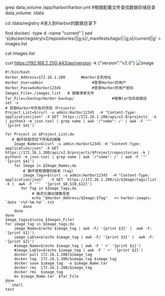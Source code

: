 grep data_volume  /app/harbor/harbor.yml    #根据配置文件查找数据存储目录
data_volume: /data

cd /data/registry     #进入到Harbor的数据目录下

find  docker/   -type  d  -name "current"  | sed  's|docker/registry/v2/repositories/||g;s|/_manifests/tags/|:|g;s|/current||g'  >  images.list

cat images.list

curl https://192.168.2.250:443/api/version  -k
{"version":"v2.0"}
![image](https://github.com/donkeytt11111/jiaxin.github.io/assets/167744103/2390402e-6803-45a1-bf0d-e99f0347395d)



```shell
#!/bin/bash
Harbor_Address=172.16.1.200       #Harbor主机地址
Harbor_User=admin                      #登录Harbor的用户
Harbor_Passwd=Harbor12345              #登录Harbor的用户密码
Images_File=./images.list   # 镜像清单文件
Tar_File=/backup/Harbor-backup/                 #镜像tar包存放路径
set -x
# 获取Harbor中所有的项目（Projects）
Project_List=$(curl -u admin:Harbor12345  -H "Content-Type: application/json" -X GET  https://172.16.1.200/api/v2.0/projects  -k  | python3 -m json.tool | grep name | awk '/"name": /' | awk -F '"' '{print $4}')

for Project in $Project_List;do
   # 循环获取项目下所有的镜像
    Image_Names=$(curl -u admin:Harbor12345 -H "Content-Type: application/json" -X GET https://172.16.1.200/api/v2.0/projects/$Project/repositories -k | python3 -m json.tool | grep name | awk '/"name": /' | awk -F '"' '{print $4}')
    for Image in $Image_Names;do
        # 循环获取镜像的版本（tag)
        Image_Tags=$(curl -u admin:Harbor12345  -H "Content-Type: application/json"   -X GET  https://172.16.1.200/v2/$Image/tags/list  -k |  awk -F '"'  '{print $8,$10,$12}')
       for Tag in $Image_Tags;do
            # 格式化输出镜像信息
            echo "$Harbor_Address/$Image:$Tag"   >> harbor-images-`date '+%Y-%m-%d'`.txt
        done
    done
done
Image_tags=$(uniq $Images_File)
for image_tag in $Image_tags;do
    image_Name=$(echo $image_tag | awk -F/ '{print $3}' |  awk -F: '{print $1}')
    image_Lable=$(echo $image_tag | awk -F/ '{print $3}' |  awk -F: '{print $2}')
    #image_Name=$(echo $image_tag | awk -F ' +' '{print $1}')
    #image_Lable=$(echo $image_tag | awk -F ' +' '{print $2}')
    docker pull 172.16.1.200/$image_tag
    docker tag  172.16.1.200/$image_tag $image_tag
    docker save $image_tag  -o $image_Name.tar
    docker rmi  172.16.1.200/$image_tag
    docker rmi  $image_tag
    mv $image_Name.tar  $Tar_File
done
```shell
test